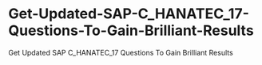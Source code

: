 # Get-Updated-SAP-C_HANATEC_17-Questions-To-Gain-Brilliant-Results
Get Updated SAP C_HANATEC_17 Questions To Gain Brilliant Results
